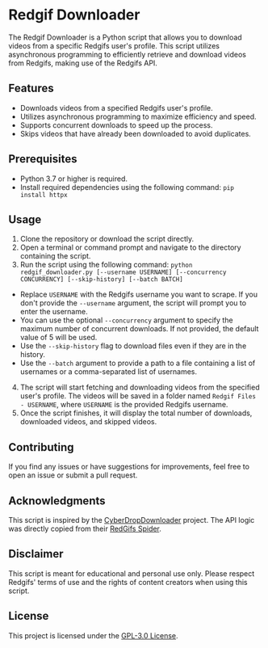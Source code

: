 # Redgif Downloader

The Redgif Downloader is a Python script that allows you to download videos from a specific Redgifs user's profile. This script utilizes asynchronous programming to efficiently retrieve and download videos from Redgifs, making use of the Redgifs API.

## Features

- Downloads videos from a specified Redgifs user's profile.
- Utilizes asynchronous programming to maximize efficiency and speed.
- Supports concurrent downloads to speed up the process.
- Skips videos that have already been downloaded to avoid duplicates.

## Prerequisites

- Python 3.7 or higher is required.
- Install required dependencies using the following command:
`pip install httpx`

## Usage

1. Clone the repository or download the script directly.
2. Open a terminal or command prompt and navigate to the directory containing the script.
3. Run the script using the following command:
`python redgif_downloader.py [--username USERNAME] [--concurrency CONCURRENCY] [--skip-history] [--batch BATCH]`

- Replace `USERNAME` with the Redgifs username you want to scrape. If you don't provide the `--username` argument, the script will prompt you to enter the username.
- You can use the optional `--concurrency` argument to specify the maximum number of concurrent downloads. If not provided, the default value of 5 will be used.
- Use the `--skip-history` flag to download files even if they are in the history.
- Use the `--batch` argument to provide a path to a file containing a list of usernames or a comma-separated list of usernames.

4. The script will start fetching and downloading videos from the specified user's profile. The videos will be saved in a folder named `Redgif Files - USERNAME`, where `USERNAME` is the provided Redgifs username.
5. Once the script finishes, it will display the total number of downloads, downloaded videos, and skipped videos.

## Contributing

If you find any issues or have suggestions for improvements, feel free to open an issue or submit a pull request.

## Acknowledgments

This script is inspired by the [CyberDropDownloader](https://github.com/Jules-WinnfieldX/CyberDropDownloader/) project. The API logic was directly copied from their [RedGifs Spider](https://github.com/Jules-WinnfieldX/CyberDropDownloader/blob/master/cyberdrop_dl/crawlers/RedGifs_Spider.py).

## Disclaimer

This script is meant for educational and personal use only. Please respect Redgifs' terms of use and the rights of content creators when using this script.

## License

This project is licensed under the [GPL-3.0 License](LICENSE).
